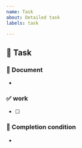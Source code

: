 ```yaml
---
name: Task
about: Detailed task
labels: task

---
```


## 💪 Task

### 📄 Document
+ 

### ✅ work
+ [ ] 

### 🚀 Completion condition
+
